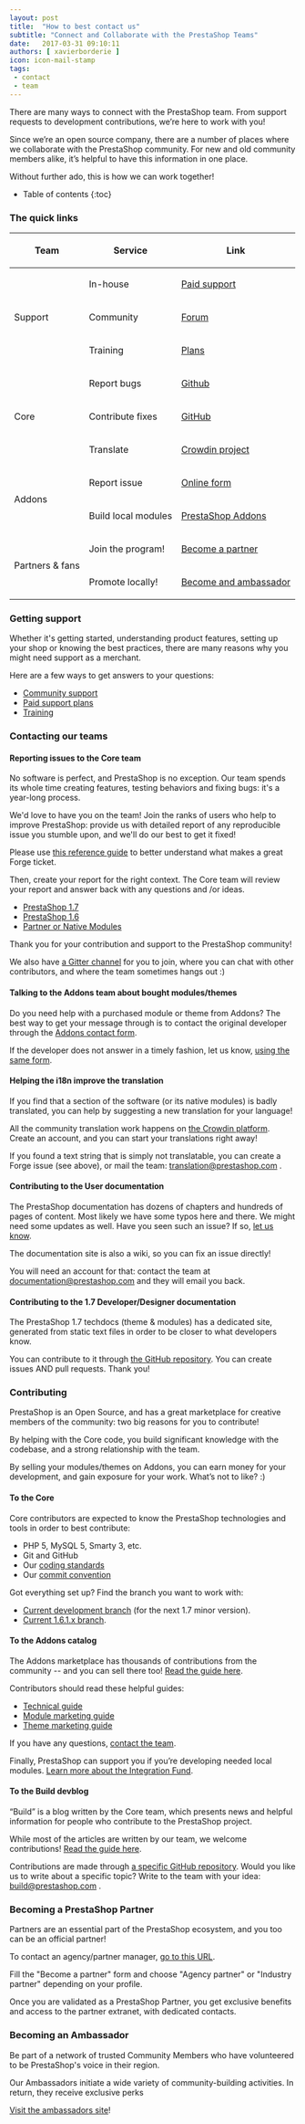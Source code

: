```yaml
---
layout: post
title:  "How to best contact us"
subtitle: "Connect and Collaborate with the PrestaShop Teams"
date:   2017-03-31 09:10:11
authors: [ xavierborderie ]
icon: icon-mail-stamp
tags:
 - contact
 - team
---
```


There are many ways to connect with the PrestaShop team. From support requests to development contributions, we’re here to work with you!

Since we’re an open source company, there are a number of places where we collaborate with the PrestaShop community. For new and old community members alike, it’s helpful to have this information in one place.

Without further ado, this is how we can work together!

* Table of contents
{:toc}


### The quick links

<table>
  <thead>
    <tr>
      <th colspan="1" rowspan="1">
        <p>Team</p>
      </th>
      <th colspan="1" rowspan="1">
        <p>Service</p>
      </th>
      <th colspan="1" rowspan="1">
        <p>Link</p>
      </th>
    </tr>
  </thead>
  <tbody>
    <tr>
      <td colspan="1" rowspan="3">
        <p>Support</p>
      </td>
      <td colspan="1" rowspan="1">
        <p>In-house</p>
      </td>
      <td colspan="1" rowspan="1">
        <p><a href="https://addons.prestashop.com/en/388-support">Paid support</a></p>
      </td>
    </tr>
    <tr>
      <td colspan="1" rowspan="1">
        <p>Community</p>
      </td>
      <td colspan="1" rowspan="1">
        <p><a href="https://www.prestashop.com/forums/">Forum</a></p>
      </td>
    </tr>
    <tr>
      <td colspan="1" rowspan="1">
        <p>Training</p>
      </td>
      <td colspan="1" rowspan="1">
        <p><a href="https://www.prestashop.com/en/training">Plans</a></p>
      </td>
    </tr>
    <tr>
      <td colspan="1" rowspan="3">
        <p>Core</p>
      </td>
      <td colspan="1" rowspan="1">
        <p>Report bugs</p>
      </td>
      <td colspan="1" rowspan="1">
        <p><a href="https://github.com/PrestaShop/PrestaShop#reporting-issues">Github</a></p>
      </td>
    </tr>
    <tr>
      <td colspan="1" rowspan="1">
        <p>Contribute fixes</p>
      </td>
      <td colspan="1" rowspan="1">
        <p><a href="https://github.com/PrestaShop/PrestaShop#contributing">GitHub</a></p>
      </td>
    </tr>
    <tr>
      <td colspan="1" rowspan="1">
        <p>Translate</p>
      </td>
      <td colspan="1" rowspan="1">
        <p><a href="http://crowdin.net/project/prestashop-official">Crowdin project</a></p>
      </td>
    </tr>
    <tr>
      <td colspan="1" rowspan="2">
        <p>Addons</p>
      </td>
      <td colspan="1" rowspan="1">
        <p>Report issue</p>
      </td>
      <td colspan="1" rowspan="1">
        <p><a href="https://addons.prestashop.com/en/contact-us">Online form</a></p>
      </td>
    </tr>
    <tr>
      <td colspan="1" rowspan="1">
        <p>Build local modules</p>
      </td>
      <td colspan="1" rowspan="1">
        <p><a href="https://addons.prestashop.com/en/content/25-how-to-sell-on-prestashop-addons">PrestaShop Addons</a></p>
      </td>
    </tr>
    <tr>
      <td colspan="1" rowspan="2">
        <p>Partners &amp; fans</p>
      </td>
      <td colspan="1" rowspan="1">
        <p>Join the program!</p>
      </td>
      <td colspan="1" rowspan="1">
        <p><a href="https://www.prestashop.com/en/become-a-partner">Become a partner</a></p>
      </td>
    </tr>
    <tr>
      <td colspan="1" rowspan="1">
        <p>Promote locally!</p>
      </td>
      <td colspan="1" rowspan="1">
        <p><a href="http://ambassadors.prestashop.com/">Become and ambassador</a></p>
      </td>
    </tr>
  </tbody>
</table>

### Getting support

Whether it's getting started, understanding product features, setting up your shop or knowing the best practices, there are many reasons why you might need support as a merchant.

Here are a few ways to get answers to your questions:

* [Community support](https://www.prestashop.com/forums/)
* [Paid support plans](https://addons.prestashop.com/en/388-support)
* [Training](https://addons.prestashop.com/en/373-training )


### Contacting our teams

#### Reporting issues to the Core team

No software is perfect, and PrestaShop is no exception. Our team spends its whole time creating features, testing behaviors and fixing bugs: it's a year-long process.

We'd love to have you on the team! Join the ranks of users who help to improve PrestaShop: provide us with detailed report of any reproducible issue you stumble upon, and we'll do our best to get it fixed!

Please use [this reference guide](https://devdocs.prestashop.com/1.7/contribute/contribute-reporting-issues/) to better understand what makes a great Forge ticket.

Then, create your report for the right context. The Core team will review your report and answer back with any questions and /or ideas.

* [PrestaShop 1.7](http://forge.prestashop.com/secure/CreateIssue%21default.jspa?selectedProjectId=11322&issuetype=1)
* [PrestaShop 1.6](http://forge.prestashop.com/secure/CreateIssue%21default.jspa?selectedProjectId=10110&issuetype=1)
* [Partner or Native Modules](http://forge.prestashop.com/secure/CreateIssue%21default.jspa?selectedProjectId=10080&issuetype=1)

Thank you for your contribution and support to the PrestaShop community!

We also have [a Gitter channel](https://gitter.im/PrestaShop/General) for you to join, where you can chat with other contributors, and where the team sometimes hangs out :)


#### Talking to the Addons team about bought modules/themes

Do you need help with a purchased module or theme from  Addons? The best way to get your message through is to contact the original developer through the [Addons contact form](https://addons.prestashop.com/en/contact-us).

If the developer does not answer in a timely fashion, let us know, [using the same form](https://addons.prestashop.com/en/contact-us).


#### Helping the i18n improve the translation

If you find that a section of the software (or its native modules) is badly translated, you can help by suggesting a new translation for your language!

All the community translation work happens on [the Crowdin platform](https://crowdin.com/project/prestashop-official). Create an account, and you can start your translations right away!

If you found a text string that is simply not translatable, you can create a Forge issue (see above), or mail the team: translation@prestashop.com .


#### Contributing to the User documentation

The PrestaShop documentation has dozens of chapters and hundreds of pages of content. Most likely we have some typos here and there. We might need some updates as well. Have you seen such an issue? If so, [let us know](http://forge.prestashop.com/secure/CreateIssue%21default.jspa?selectedProjectId=11021&issuetype=1).

The documentation site is also a wiki, so you can fix an issue directly!

You will need an account for that: contact the team at documentation@prestashop.com and they will email you back.


#### Contributing to the 1.7 Developer/Designer documentation

The PrestaShop 1.7 techdocs (theme & modules) has a dedicated site, generated from static text files in order to be closer to what developers know.

You can contribute to it through [the GitHub repository](https://github.com/PrestaShop/docs/issues). You can create issues AND pull requests. Thank you!


### Contributing

PrestaShop is an Open Source, and has a great marketplace for creative members of the community: two big reasons for you to contribute!

By helping with the Core code, you build significant knowledge with the codebase, and a strong relationship with the team.

By selling your modules/themes on Addons, you can earn money for your development, and gain exposure for your work.
What’s not to like? :)

#### To the Core

Core contributors are expected to know the PrestaShop technologies and tools in order to best contribute:

* PHP 5, MySQL 5, Smarty 3, etc.
* Git and GitHub
* Our [coding standards](https://devdocs.prestashop.com/1.7/development/coding-standards/)
* Our [commit convention](https://devdocs.prestashop.com/1.7/contribute/contribution-guidelines/)

Got everything set up? Find the branch you want to work with:

* [Current development branch](https://github.com/PrestaShop/PrestaShop/tree/develop) (for the next 1.7 minor version).
* [Current 1.6.1.x branch](https://github.com/PrestaShop/PrestaShop/tree/1.6.1.x).


#### To the Addons catalog

The Addons marketplace has thousands of contributions from the community -- and you can sell there too! [Read the guide here](https://addons.prestashop.com/en/content/25-how-to-sell-on-prestashop-addons).

Contributors should read these helpful guides:

* [Technical guide](https://addons.prestashop.com/en/content/37-contributor-guide-technical-validation)
* [Module marketing guide](https://addons.prestashop.com/en/content/36-contributor-guide-theme-product-page)
* [Theme marketing guide](https://addons.prestashop.com/en/content/23-contributor-guide-module-product-page)

If you have any questions, [contact the team](https://addons.prestashop.com/en/contact-us).

Finally, PrestaShop can support you if you’re developing needed local modules. [Learn more about the Integration Fund](https://addons.prestashop.com/en/integration-fund).


#### To the Build devblog

“Build” is a blog written by the Core team, which presents news and helpful information for people who contribute to the PrestaShop project.

While most of the articles are written by our team, we welcome contributions! [Read the guide here](http://build.prestashop.com/about/#contribute).

Contributions are made through [a specific GitHub repository](https://github.com/PrestaShop/prestashop.github.io).
Would you like us to write about a specific topic? Write to the team with your idea: build@prestashop.com .


### Becoming a PrestaShop Partner

Partners are an essential part of the PrestaShop ecosystem, and you too can be an official partner!

To contact an agency/partner manager, [go to this URL](https://www.prestashop.com/en/become-a-partner).

Fill the "Become a partner" form and choose "Agency partner" or "Industry partner" depending on your profile.

Once you are validated as a PrestaShop Partner, you get exclusive benefits and access to the partner extranet, with dedicated contacts.

### Becoming an Ambassador

Be part of a network of trusted Community Members who have volunteered to be PrestaShop's voice in their region.

Our Ambassadors initiate a wide variety of community-building activities. In return, they receive exclusive perks

[Visit the ambassadors site](http://ambassadors.prestashop.com/)!
